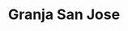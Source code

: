 ---
title: "Granja San Jose"
url: /ciudad-autonoma-de-buenos-aires/granja-san-jose-san-blas/
shop: general
---